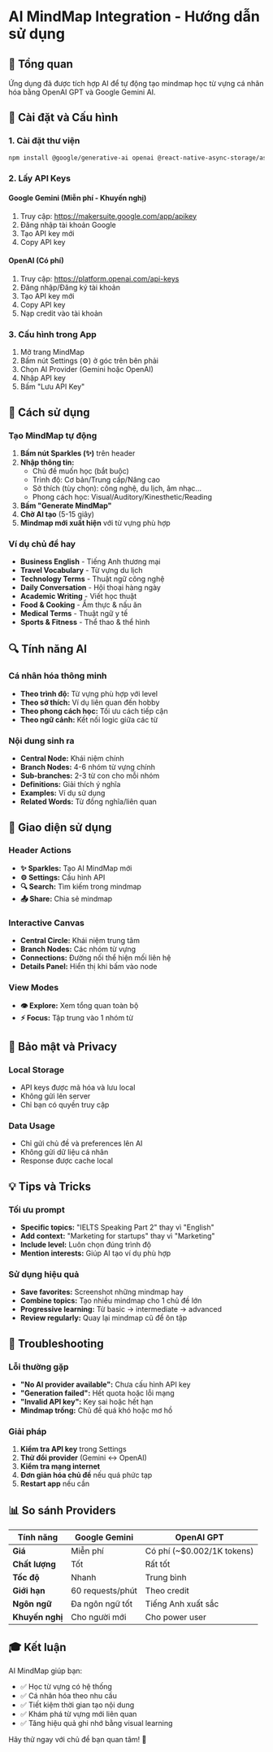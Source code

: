 # AI MindMap Integration - Hướng dẫn sử dụng

## 🚀 Tổng quan
Ứng dụng đã được tích hợp AI để tự động tạo mindmap học từ vựng cá nhân hóa bằng OpenAI GPT và Google Gemini AI.

## 🔧 Cài đặt và Cấu hình

### 1. Cài đặt thư viện
```bash
npm install @google/generative-ai openai @react-native-async-storage/async-storage
```

### 2. Lấy API Keys

#### Google Gemini (Miễn phí - Khuyến nghị)
1. Truy cập: https://makersuite.google.com/app/apikey
2. Đăng nhập tài khoản Google
3. Tạo API key mới
4. Copy API key

#### OpenAI (Có phí)
1. Truy cập: https://platform.openai.com/api-keys
2. Đăng nhập/Đăng ký tài khoản
3. Tạo API key mới
4. Copy API key
5. Nạp credit vào tài khoản

### 3. Cấu hình trong App
1. Mở trang MindMap
2. Bấm nút Settings (⚙️) ở góc trên bên phải
3. Chọn AI Provider (Gemini hoặc OpenAI)
4. Nhập API key
5. Bấm "Lưu API Key"

## 🎯 Cách sử dụng

### Tạo MindMap tự động
1. **Bấm nút Sparkles (✨)** trên header
2. **Nhập thông tin:**
   - Chủ đề muốn học (bắt buộc)
   - Trình độ: Cơ bản/Trung cấp/Nâng cao
   - Sở thích (tùy chọn): công nghệ, du lịch, âm nhạc...
   - Phong cách học: Visual/Auditory/Kinesthetic/Reading
3. **Bấm "Generate MindMap"**
4. **Chờ AI tạo** (5-15 giây)
5. **Mindmap mới xuất hiện** với từ vựng phù hợp

### Ví dụ chủ đề hay
- **Business English** - Tiếng Anh thương mại
- **Travel Vocabulary** - Từ vựng du lịch  
- **Technology Terms** - Thuật ngữ công nghệ
- **Daily Conversation** - Hội thoại hàng ngày
- **Academic Writing** - Viết học thuật
- **Food & Cooking** - Ẩm thực & nấu ăn
- **Medical Terms** - Thuật ngữ y tế
- **Sports & Fitness** - Thể thao & thể hình

## 🔍 Tính năng AI

### Cá nhân hóa thông minh
- **Theo trình độ:** Từ vựng phù hợp với level
- **Theo sở thích:** Ví dụ liên quan đến hobby
- **Theo phong cách học:** Tối ưu cách tiếp cận
- **Theo ngữ cảnh:** Kết nối logic giữa các từ

### Nội dung sinh ra
- **Central Node:** Khái niệm chính
- **Branch Nodes:** 4-6 nhóm từ vựng chính
- **Sub-branches:** 2-3 từ con cho mỗi nhóm
- **Definitions:** Giải thích ý nghĩa
- **Examples:** Ví dụ sử dụng
- **Related Words:** Từ đồng nghĩa/liên quan

## 📱 Giao diện sử dụng

### Header Actions
- **✨ Sparkles:** Tạo AI MindMap mới
- **⚙️ Settings:** Cấu hình API
- **🔍 Search:** Tìm kiếm trong mindmap
- **📤 Share:** Chia sẻ mindmap

### Interactive Canvas
- **Central Circle:** Khái niệm trung tâm
- **Branch Nodes:** Các nhóm từ vựng
- **Connections:** Đường nối thể hiện mối liên hệ
- **Details Panel:** Hiển thị khi bấm vào node

### View Modes
- **👁️ Explore:** Xem tổng quan toàn bộ
- **⚡ Focus:** Tập trung vào 1 nhóm từ

## 🔐 Bảo mật và Privacy

### Local Storage
- API keys được mã hóa và lưu local
- Không gửi lên server
- Chỉ bạn có quyền truy cập

### Data Usage
- Chỉ gửi chủ đề và preferences lên AI
- Không gửi dữ liệu cá nhân
- Response được cache local

## 💡 Tips và Tricks

### Tối ưu prompt
- **Specific topics:** "IELTS Speaking Part 2" thay vì "English"
- **Add context:** "Marketing for startups" thay vì "Marketing" 
- **Include level:** Luôn chọn đúng trình độ
- **Mention interests:** Giúp AI tạo ví dụ phù hợp

### Sử dụng hiệu quả
- **Save favorites:** Screenshot những mindmap hay
- **Combine topics:** Tạo nhiều mindmap cho 1 chủ đề lớn
- **Progressive learning:** Từ basic → intermediate → advanced
- **Review regularly:** Quay lại mindmap cũ để ôn tập

## 🚨 Troubleshooting

### Lỗi thường gặp
- **"No AI provider available":** Chưa cấu hình API key
- **"Generation failed":** Hết quota hoặc lỗi mạng
- **"Invalid API key":** Key sai hoặc hết hạn
- **Mindmap trống:** Chủ đề quá khó hoặc mơ hồ

### Giải pháp
1. **Kiểm tra API key** trong Settings
2. **Thử đổi provider** (Gemini ↔ OpenAI)
3. **Kiểm tra mạng internet**
4. **Đơn giản hóa chủ đề** nếu quá phức tạp
5. **Restart app** nếu cần

## 📊 So sánh Providers

| Tính năng | Google Gemini | OpenAI GPT |
|-----------|---------------|------------|
| **Giá** | Miễn phí | Có phí (~$0.002/1K tokens) |
| **Chất lượng** | Tốt | Rất tốt |
| **Tốc độ** | Nhanh | Trung bình |
| **Giới hạn** | 60 requests/phút | Theo credit |
| **Ngôn ngữ** | Đa ngôn ngữ tốt | Tiếng Anh xuất sắc |
| **Khuyến nghị** | Cho người mới | Cho power user |

## 🎓 Kết luận

AI MindMap giúp bạn:
- ✅ Học từ vựng có hệ thống
- ✅ Cá nhân hóa theo nhu cầu  
- ✅ Tiết kiệm thời gian tạo nội dung
- ✅ Khám phá từ vựng mới liên quan
- ✅ Tăng hiệu quả ghi nhớ bằng visual learning

Hãy thử ngay với chủ đề bạn quan tâm! 🚀
